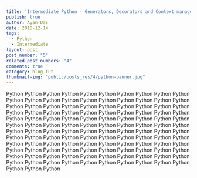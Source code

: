 ```yaml
---
title: 'Intermediate Python - Generators, Decorators and Context managers - Part II'
publish: true
author: Ayan Das
date: 2018-12-14
tags:
  - Python
  - Intermediate
layout: post
post_number: "5"
related_post_numbers: "4"
comments: true
category: blog-tut
thumbnail-img: "public/posts_res/4/python-banner.jpg"
---
```


Python Python Python Python Python Python Python Python Python Python Python Python Python Python Python Python Python Python Python Python Python Python Python Python Python Python Python Python Python Python Python Python Python Python Python Python Python Python Python Python Python Python Python Python Python Python Python Python Python Python Python Python Python Python Python Python Python Python Python Python Python Python Python Python Python Python Python Python Python Python Python Python Python Python Python Python Python Python Python Python Python Python Python Python Python Python Python Python Python Python Python Python Python Python Python Python Python Python Python Python Python Python Python Python Python Python Python Python Python Python Python Python Python Python Python Python Python Python Python Python Python Python Python 